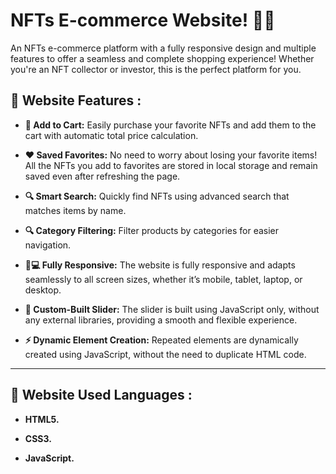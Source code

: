 # NFTs E-commerce Website! 🎉💎
<p align="left">
An NFTs e-commerce platform with a fully responsive design and multiple features to offer a seamless and complete shopping experience! Whether you're an NFT collector or investor, this is the perfect platform for you.
</p>

## 🌟 Website Features :

- **🛒 Add to Cart:** Easily purchase your favorite NFTs and add them to the cart with automatic total price calculation.

- **❤️ Saved Favorites:** No need to worry about losing your favorite items! All the NFTs you add to favorites are stored in local storage and remain saved even after refreshing the page.

- **🔍 Smart Search:** Quickly find NFTs using advanced search that matches items by name.

- **🔍 Category Filtering:** Filter products by categories for easier navigation.

- **📱💻 Fully Responsive:** The website is fully responsive and adapts seamlessly to all screen sizes, whether it’s mobile, tablet, laptop, or desktop.

- **🎯 Custom-Built Slider:** The slider is built using JavaScript only, without any external libraries, providing a smooth and flexible experience.

- **⚡️ Dynamic Element Creation:** Repeated elements are dynamically created using JavaScript, without the need to duplicate HTML code.

---

## 🌟 Website Used Languages :

- **HTML5.**
  
- **CSS3.**
  
- **JavaScript.**

